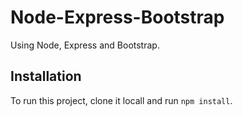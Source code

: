 # Node-Express-Bootstrap

Using Node, Express and Bootstrap.

## Installation 

To run this project, clone it locall and run `npm install`. 
